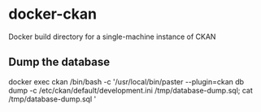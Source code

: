 # docker-ckan

Docker build directory for a single-machine instance of CKAN

## Dump the database

docker exec ckan /bin/bash -c '/usr/local/bin/paster --plugin=ckan db dump  -c /etc/ckan/default/development.ini /tmp/database-dump.sql; cat /tmp/database-dump.sql '